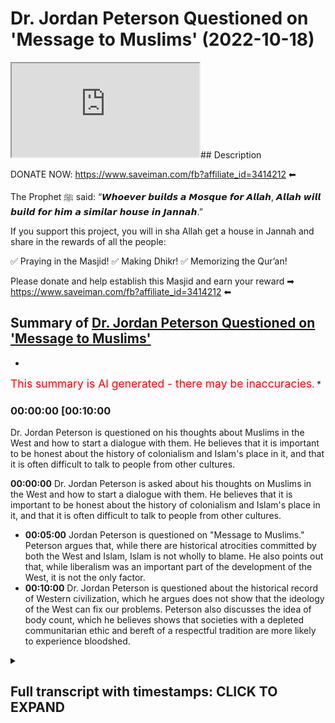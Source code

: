 # Dr. Jordan Peterson Questioned on 'Message to Muslims' (2022-10-18)

<iframe loading='lazy' src='https://www.youtube.com/embed/jxr6ykYcA1M'></iframe>## Description

DONATE NOW: <https://www.saveiman.com/fb?affiliate_id=3414212> ⬅

The Prophet ﷺ said: “𝙒𝙝𝙤𝙚𝙫𝙚𝙧 𝙗𝙪𝙞𝙡𝙙𝙨 𝙖 𝙈𝙤𝙨𝙦𝙪𝙚 𝙛𝙤𝙧 𝘼𝙡𝙡𝙖𝙝, 𝘼𝙡𝙡𝙖𝙝 𝙬𝙞𝙡𝙡 𝙗𝙪𝙞𝙡𝙙 𝙛𝙤𝙧 𝙝𝙞𝙢 𝙖 𝙨𝙞𝙢𝙞𝙡𝙖𝙧 𝙝𝙤𝙪𝙨𝙚 𝙞𝙣 𝙅𝙖𝙣𝙣𝙖𝙝.”

If you support this project, you will in sha Allah get a house in Jannah and share in the rewards of all the people:

✅ Praying in the Masjid!
✅ Making Dhikr!
✅ Memorizing the Qur’an!

Please donate and help establish this Masjid and earn your reward ➡ <https://www.saveiman.com/fb?affiliate_id=3414212> ⬅

## Summary of [Dr. Jordan Peterson Questioned on 'Message to Muslims'](https://www.youtube.com/watch?v=jxr6ykYcA1M)

*

<span style="color:red; font-size:125%">This summary is AI generated - there may be inaccuracies</span>. [](/)*

### <a onclick="modifyYTiframeseektime('600')">00:00:00 [00:10:00</a>

Dr. Jordan Peterson is questioned on his thoughts about Muslims in the West and how to start a dialogue with them. He believes that it is important to be honest about the history of colonialism and Islam's place in it, and that it is often difficult to talk to people from other cultures.

**<a onclick="modifyYTiframeseektime('0')">00:00:00</a>** Dr. Jordan Peterson is asked about his thoughts on Muslims in the West and how to start a dialogue with them. He believes that it is important to be honest about the history of colonialism and Islam's place in it, and that it is often difficult to talk to people from other cultures.

* **<a onclick="modifyYTiframeseektime('300')">00:05:00</a>** Jordan Peterson is questioned on "Message to Muslims." Peterson argues that, while there are historical atrocities committed by both the West and Islam, Islam is not wholly to blame. He also points out that, while liberalism was an important part of the development of the West, it is not the only factor.
* **<a onclick="modifyYTiframeseektime('600')">00:10:00</a>**  Dr. Jordan Peterson is questioned about the historical record of Western civilization, which he argues does not show that the ideology of the West can fix our problems. Peterson also discusses the idea of body count, which he believes shows that societies with a depleted communitarian ethic and bereft of a respectful tradition are more likely to experience bloodshed.

<details><summary><h2>Full transcript with timestamps: CLICK TO EXPAND</h2></summary>

<a onclick="modifyYTiframeseektime('0)')">0:00:00 your brothers and sisters in the slum</a>
<a onclick="modifyYTiframeseektime('2)')">0:00:02 net from Norway are establishing a</a>
<a onclick="modifyYTiframeseektime('4)')">0:00:04 Masjid a dawa Center this Center this</a>
<a onclick="modifyYTiframeseektime('8)')">0:00:08 Masjid this educational institution will</a>
<a onclick="modifyYTiframeseektime('10)')">0:00:10 act like a beacon of light calling the</a>
<a onclick="modifyYTiframeseektime('14)')">0:00:14 Muslims in Norway back to the essence of</a>
<a onclick="modifyYTiframeseektime('16)')">0:00:16 Islam so give generously and Allah</a>
<a onclick="modifyYTiframeseektime('18)')">0:00:18 azzawajal would give you even</a>
<a onclick="modifyYTiframeseektime('21)')">0:00:21 I it is not obvious to me that I let me</a>
<a onclick="modifyYTiframeseektime('23)')">0:00:23 kind of push back a little bit on that</a>
<a onclick="modifyYTiframeseektime('25)')">0:00:25 point because you're an individual like</a>
<a onclick="modifyYTiframeseektime('27)')">0:00:27 obviously in your newest book you're</a>
<a onclick="modifyYTiframeseektime('28)')">0:00:28 talking about</a>
<a onclick="modifyYTiframeseektime('29)')">0:00:29 um category about precision and I would</a>
<a onclick="modifyYTiframeseektime('31)')">0:00:31 say you're an individual that is very</a>
<a onclick="modifyYTiframeseektime('32)')">0:00:32 precise they're categorized like if I</a>
<a onclick="modifyYTiframeseektime('34)')">0:00:34 was to say anything I would say that</a>
<a onclick="modifyYTiframeseektime('36)')">0:00:36 you're individual that's scrupulously</a>
<a onclick="modifyYTiframeseektime('37)')">0:00:37 meticulous inexactitude and I don't know</a>
<a onclick="modifyYTiframeseektime('40)')">0:00:40 meticulousness or whatever yeah so you</a>
<a onclick="modifyYTiframeseektime('42)')">0:00:42 speak and you think about what you're</a>
<a onclick="modifyYTiframeseektime('44)')">0:00:44 going to say before you say it that's</a>
<a onclick="modifyYTiframeseektime('46)')">0:00:46 what you're known for in fact if someone</a>
<a onclick="modifyYTiframeseektime('48)')">0:00:48 says something which is uh kind of off</a>
<a onclick="modifyYTiframeseektime('50)')">0:00:50 the market ill but you pull them up for</a>
<a onclick="modifyYTiframeseektime('52)')">0:00:52 it right and you know usually because I</a>
<a onclick="modifyYTiframeseektime('54)')">0:00:54 don't understand it then yeah for</a>
<a onclick="modifyYTiframeseektime('56)')">0:00:56 example like the Kathy Newman interview</a>
<a onclick="modifyYTiframeseektime('57)')">0:00:57 like the assumptions and the questioning</a>
<a onclick="modifyYTiframeseektime('59)')">0:00:59 that she had she had when she was</a>
<a onclick="modifyYTiframeseektime('61)')">0:01:01 questioning yourself you pulled her up</a>
<a onclick="modifyYTiframeseektime('62)')">0:01:02 on it and that's why it became so uh</a>
<a onclick="modifyYTiframeseektime('64)')">0:01:04 popular the discussion was so popular</a>
<a onclick="modifyYTiframeseektime('66)')">0:01:06 and you're a clinical psychologist so</a>
<a onclick="modifyYTiframeseektime('69)')">0:01:09 what I was going to say is that for</a>
<a onclick="modifyYTiframeseektime('70)')">0:01:10 example if I were to make a video right</a>
<a onclick="modifyYTiframeseektime('71)')">0:01:11 I say this message to the you know to</a>
<a onclick="modifyYTiframeseektime('73)')">0:01:13 White Canadians or something yeah yeah</a>
<a onclick="modifyYTiframeseektime('75)')">0:01:15 and I said you know it's hard to talk to</a>
<a onclick="modifyYTiframeseektime('77)')">0:01:17 them I say look you know um sensitively</a>
<a onclick="modifyYTiframeseektime('79)')">0:01:19 why don't you reach out to some Russians</a>
<a onclick="modifyYTiframeseektime('81)')">0:01:21 you know know or you know heaven forbid</a>
<a onclick="modifyYTiframeseektime('83)')">0:01:23 you know reach out to Black Africans or</a>
<a onclick="modifyYTiframeseektime('85)')">0:01:25 First Nation people you know whatever it</a>
<a onclick="modifyYTiframeseektime('88)')">0:01:28 may be</a>
<a onclick="modifyYTiframeseektime('89)')">0:01:29 how do you think</a>
<a onclick="modifyYTiframeseektime('91)')">0:01:31 the community of why Canadians let's say</a>
<a onclick="modifyYTiframeseektime('94)')">0:01:34 for the sake of argument will react to</a>
<a onclick="modifyYTiframeseektime('95)')">0:01:35 that kind of message what if it was you</a>
<a onclick="modifyYTiframeseektime('97)')">0:01:37 yeah well you're pretty disagreeable so</a>
<a onclick="modifyYTiframeseektime('99)')">0:01:39 you'd probably get bit back a lot yeah</a>
<a onclick="modifyYTiframeseektime('100)')">0:01:40 but exactly I don't I don't it's hard to</a>
<a onclick="modifyYTiframeseektime('103)')">0:01:43 say until you do it you know yeah I mean</a>
<a onclick="modifyYTiframeseektime('105)')">0:01:45 I have reached out to other communities</a>
<a onclick="modifyYTiframeseektime('108)')">0:01:48 let's say I did an interview with a</a>
<a onclick="modifyYTiframeseektime('110)')">0:01:50 friend of mine who's a Native American</a>
<a onclick="modifyYTiframeseektime('112)')">0:01:52 Carver who lives on the west coast and</a>
<a onclick="modifyYTiframeseektime('115)')">0:01:55 you know I'm not very happy with the</a>
<a onclick="modifyYTiframeseektime('117)')">0:01:57 narrative that's being promoted in</a>
<a onclick="modifyYTiframeseektime('119)')">0:01:59 Canada which is that the European</a>
<a onclick="modifyYTiframeseektime('123)')">0:02:03 settlement of Canada is best viewed as</a>
<a onclick="modifyYTiframeseektime('126)')">0:02:06 genocidally Colonial</a>
<a onclick="modifyYTiframeseektime('129)')">0:02:09 and having said that my friend this</a>
<a onclick="modifyYTiframeseektime('131)')">0:02:11 Carver was in a residential school in</a>
<a onclick="modifyYTiframeseektime('134)')">0:02:14 Canada and the residential schools were</a>
<a onclick="modifyYTiframeseektime('136)')">0:02:16 put forward by the government in an</a>
<a onclick="modifyYTiframeseektime('139)')">0:02:19 attempt and other institutions in an</a>
<a onclick="modifyYTiframeseektime('141)')">0:02:21 attempt to separate the indigenous</a>
<a onclick="modifyYTiframeseektime('143)')">0:02:23 children from their families and then</a>
<a onclick="modifyYTiframeseektime('145)')">0:02:25 socialize them rapidly according to</a>
<a onclick="modifyYTiframeseektime('148)')">0:02:28 European norms and there was some</a>
<a onclick="modifyYTiframeseektime('150)')">0:02:30 positive motivation for that and</a>
<a onclick="modifyYTiframeseektime('153)')">0:02:33 sometimes that helped and work but one</a>
<a onclick="modifyYTiframeseektime('156)')">0:02:36 of the things that did happen was that</a>
<a onclick="modifyYTiframeseektime('157)')">0:02:37 some schools were let's say invaded by</a>
<a onclick="modifyYTiframeseektime('160)')">0:02:40 people of a pronounced pedophilic and</a>
<a onclick="modifyYTiframeseektime('163)')">0:02:43 and sadistic bent and my friend ended up</a>
<a onclick="modifyYTiframeseektime('166)')">0:02:46 in one of those schools and his life was</a>
<a onclick="modifyYTiframeseektime('168)')">0:02:48 so Dreadful that you can't even hear</a>
<a onclick="modifyYTiframeseektime('170)')">0:02:50 about it without</a>
<a onclick="modifyYTiframeseektime('172)')">0:02:52 without</a>
<a onclick="modifyYTiframeseektime('173)')">0:02:53 serious emotional damage and so you know</a>
<a onclick="modifyYTiframeseektime('176)')">0:02:56 I went forward with that discussion and</a>
<a onclick="modifyYTiframeseektime('178)')">0:02:58 it was very contentious but it went very</a>
<a onclick="modifyYTiframeseektime('181)')">0:03:01 well and it it told a story that was</a>
<a onclick="modifyYTiframeseektime('184)')">0:03:04 true and needed to be told and so you</a>
<a onclick="modifyYTiframeseektime('186)')">0:03:06 know you step into foreign territory at</a>
<a onclick="modifyYTiframeseektime('188)')">0:03:08 your peril that's for sure but</a>
<a onclick="modifyYTiframeseektime('191)')">0:03:11 you know and it was relatively difficult</a>
<a onclick="modifyYTiframeseektime('193)')">0:03:13 for me to arrange</a>
<a onclick="modifyYTiframeseektime('195)')">0:03:15 for this to be a possibility of course</a>
<a onclick="modifyYTiframeseektime('197)')">0:03:17 and and but my my thought again because</a>
<a onclick="modifyYTiframeseektime('202)')">0:03:22 I'm trying to look for what we have to</a>
<a onclick="modifyYTiframeseektime('204)')">0:03:24 offer each other rather than what</a>
<a onclick="modifyYTiframeseektime('206)')">0:03:26 divides us I thought it was worthwhile</a>
<a onclick="modifyYTiframeseektime('208)')">0:03:28 so let me push back again once again</a>
<a onclick="modifyYTiframeseektime('210)')">0:03:30 once again on this plan so for example</a>
<a onclick="modifyYTiframeseektime('212)')">0:03:32 it's not always what you say sometimes</a>
<a onclick="modifyYTiframeseektime('214)')">0:03:34 it can be what you don't say so for</a>
<a onclick="modifyYTiframeseektime('216)')">0:03:36 instance</a>
<a onclick="modifyYTiframeseektime('217)')">0:03:37 I think you've become somewhat of an</a>
<a onclick="modifyYTiframeseektime('219)')">0:03:39 emblem of Western Civilization right in</a>
<a onclick="modifyYTiframeseektime('221)')">0:03:41 terms of your intention help us no you</a>
<a onclick="modifyYTiframeseektime('224)')">0:03:44 have and I also pushed back at the point</a>
<a onclick="modifyYTiframeseektime('225)')">0:03:45 that this is a foreign culture because I</a>
<a onclick="modifyYTiframeseektime('226)')">0:03:46 think that it's like I mean you've</a>
<a onclick="modifyYTiframeseektime('227)')">0:03:47 mentioned this in lecture as well that</a>
<a onclick="modifyYTiframeseektime('228)')">0:03:48 Islam has now become part of like you</a>
<a onclick="modifyYTiframeseektime('230)')">0:03:50 know Western culture yeah well that's</a>
<a onclick="modifyYTiframeseektime('232)')">0:03:52 the open question as as we noted in the</a>
<a onclick="modifyYTiframeseektime('235)')">0:03:55 introductory marks it's like well our is</a>
<a onclick="modifyYTiframeseektime('238)')">0:03:58 Islam part of the West we're kind of</a>
<a onclick="modifyYTiframeseektime('239)')">0:03:59 having the same discussion about Russia</a>
<a onclick="modifyYTiframeseektime('241)')">0:04:01 in some real sense and yeah that's</a>
<a onclick="modifyYTiframeseektime('243)')">0:04:03 really going well at the moment yeah so</a>
<a onclick="modifyYTiframeseektime('245)')">0:04:05 there's that part but what I would say</a>
<a onclick="modifyYTiframeseektime('246)')">0:04:06 is that you know if there is a bloody</a>
<a onclick="modifyYTiframeseektime('250)')">0:04:10 history of Western colonialism and</a>
<a onclick="modifyYTiframeseektime('252)')">0:04:12 that's almost undeniable like for</a>
<a onclick="modifyYTiframeseektime('253)')">0:04:13 example look at Algeria for instance</a>
<a onclick="modifyYTiframeseektime('255)')">0:04:15 Algeria when it was annexed by France</a>
<a onclick="modifyYTiframeseektime('258)')">0:04:18 and there's no dispute there's no</a>
<a onclick="modifyYTiframeseektime('260)')">0:04:20 dispute in what happened there so the</a>
<a onclick="modifyYTiframeseektime('261)')">0:04:21 issue like I'll give you one example of</a>
<a onclick="modifyYTiframeseektime('263)')">0:04:23 many this Spanish colonialism of Latin</a>
<a onclick="modifyYTiframeseektime('266)')">0:04:26 America for example</a>
<a onclick="modifyYTiframeseektime('268)')">0:04:28 um there are things that happened and</a>
<a onclick="modifyYTiframeseektime('269)')">0:04:29 it's I'm not saying that's not things</a>
<a onclick="modifyYTiframeseektime('271)')">0:04:31 that happened on only just on the</a>
<a onclick="modifyYTiframeseektime('273)')">0:04:33 Western Front yeah uh there are things</a>
<a onclick="modifyYTiframeseektime('275)')">0:04:35 that happened on the Muslim front as</a>
<a onclick="modifyYTiframeseektime('276)')">0:04:36 well of course that's true yeah no doubt</a>
<a onclick="modifyYTiframeseektime('278)')">0:04:38 about it right no I'm not going to stand</a>
<a onclick="modifyYTiframeseektime('280)')">0:04:40 here and you know defend them who came</a>
<a onclick="modifyYTiframeseektime('282)')">0:04:42 and we're very intolerant to uh</a>
<a onclick="modifyYTiframeseektime('284)')">0:04:44 producing Christians and kick them out</a>
<a onclick="modifyYTiframeseektime('285)')">0:04:45 of their homes and stuff like that who</a>
<a onclick="modifyYTiframeseektime('287)')">0:04:47 existed in Spain as well in fact so the</a>
<a onclick="modifyYTiframeseektime('289)')">0:04:49 point is I feel like I don't know as a</a>
<a onclick="modifyYTiframeseektime('291)')">0:04:51 psychologist I think my question would</a>
<a onclick="modifyYTiframeseektime('293)')">0:04:53 be to you that don't you think is it of</a>
<a onclick="modifyYTiframeseektime('295)')">0:04:55 any benefit to be concessionary in this</a>
<a onclick="modifyYTiframeseektime('297)')">0:04:57 regard like to start off a discussion by</a>
<a onclick="modifyYTiframeseektime('299)')">0:04:59 saying like we know</a>
<a onclick="modifyYTiframeseektime('301)')">0:05:01 um that these are things that could</a>
<a onclick="modifyYTiframeseektime('302)')">0:05:02 cause resentment yes because like for</a>
<a onclick="modifyYTiframeseektime('305)')">0:05:05 example I know a lot of Algerian people</a>
<a onclick="modifyYTiframeseektime('307)')">0:05:07 and this is very clear in their</a>
<a onclick="modifyYTiframeseektime('308)')">0:05:08 historical memory yes and the the</a>
<a onclick="modifyYTiframeseektime('311)')">0:05:11 accusation will be that the West have</a>
<a onclick="modifyYTiframeseektime('313)')">0:05:13 Colonial Amnesia here they don't they</a>
<a onclick="modifyYTiframeseektime('316)')">0:05:16 are not taking into account what they've</a>
<a onclick="modifyYTiframeseektime('317)')">0:05:17 done I'll be honest with you they don't</a>
<a onclick="modifyYTiframeseektime('319)')">0:05:19 don't even know how well okay yeah well</a>
<a onclick="modifyYTiframeseektime('322)')">0:05:22 absolutely I mean look here here's how I</a>
<a onclick="modifyYTiframeseektime('325)')">0:05:25 would address that psychologically</a>
<a onclick="modifyYTiframeseektime('328)')">0:05:28 um in in many of the mythological</a>
<a onclick="modifyYTiframeseektime('331)')">0:05:31 stories that I've read There is the</a>
<a onclick="modifyYTiframeseektime('334)')">0:05:34 motif of the evil uncle</a>
<a onclick="modifyYTiframeseektime('336)')">0:05:36 and so for example in the ancient</a>
<a onclick="modifyYTiframeseektime('339)')">0:05:39 Egyptian cosmology</a>
<a onclick="modifyYTiframeseektime('341)')">0:05:41 that there were two there were four</a>
<a onclick="modifyYTiframeseektime('344)')">0:05:44 deities four Central deities although a</a>
<a onclick="modifyYTiframeseektime('346)')">0:05:46 host of associated deities and one of</a>
<a onclick="modifyYTiframeseektime('348)')">0:05:48 them was Osiris who was the deity of the</a>
<a onclick="modifyYTiframeseektime('350)')">0:05:50 state that might be a good way of</a>
<a onclick="modifyYTiframeseektime('352)')">0:05:52 thinking about it and he had an evil</a>
<a onclick="modifyYTiframeseektime('353)')">0:05:53 brother Seth who was always conspiring</a>
<a onclick="modifyYTiframeseektime('356)')">0:05:56 in the background to overthrow the state</a>
<a onclick="modifyYTiframeseektime('358)')">0:05:58 and to establish his own rules say based</a>
<a onclick="modifyYTiframeseektime('361)')">0:06:01 on Power and the Egyptians this is</a>
<a onclick="modifyYTiframeseektime('364)')">0:06:04 thousands of years ago had figured out</a>
<a onclick="modifyYTiframeseektime('365)')">0:06:05 by that point because their society was</a>
<a onclick="modifyYTiframeseektime('367)')">0:06:07 quite large that</a>
<a onclick="modifyYTiframeseektime('369)')">0:06:09 there is something in the social</a>
<a onclick="modifyYTiframeseektime('370)')">0:06:10 structure itself that posed a threat to</a>
<a onclick="modifyYTiframeseektime('372)')">0:06:12 the structure and that was the tendency</a>
<a onclick="modifyYTiframeseektime('374)')">0:06:14 for the structure and its leaders to</a>
<a onclick="modifyYTiframeseektime('376)')">0:06:16 become willfully blind and for</a>
<a onclick="modifyYTiframeseektime('378)')">0:06:18 conspiratorial</a>
<a onclick="modifyYTiframeseektime('381)')">0:06:21 powers or patterns that would use</a>
<a onclick="modifyYTiframeseektime('383)')">0:06:23 resentment and the desire for power to</a>
<a onclick="modifyYTiframeseektime('385)')">0:06:25 overthrow that and they thought of</a>
<a onclick="modifyYTiframeseektime('387)')">0:06:27 Osiris as willfully blind and Seth has</a>
<a onclick="modifyYTiframeseektime('390)')">0:06:30 an eternal danger and that's true and</a>
<a onclick="modifyYTiframeseektime('391)')">0:06:31 and then but there's a there's another</a>
<a onclick="modifyYTiframeseektime('394)')">0:06:34 element to the evil Uncle too which is</a>
<a onclick="modifyYTiframeseektime('396)')">0:06:36 that in some real sense and it's a very</a>
<a onclick="modifyYTiframeseektime('399)')">0:06:39 difficult thing to sort through morally</a>
<a onclick="modifyYTiframeseektime('401)')">0:06:41 all of us walk on blood soaked ground</a>
<a onclick="modifyYTiframeseektime('403)')">0:06:43 because human history is in some regards</a>
<a onclick="modifyYTiframeseektime('408)')">0:06:48 a nightmarish catastrophe and some of</a>
<a onclick="modifyYTiframeseektime('410)')">0:06:50 that's just because life was so</a>
<a onclick="modifyYTiframeseektime('412)')">0:06:52 difficult but it's also because people</a>
<a onclick="modifyYTiframeseektime('414)')">0:06:54 did in unbelievably cruel and malicious</a>
<a onclick="modifyYTiframeseektime('417)')">0:06:57 and deceptive</a>
<a onclick="modifyYTiframeseektime('419)')">0:06:59 uh</a>
<a onclick="modifyYTiframeseektime('420)')">0:07:00 committed committed unbelievably cruel</a>
<a onclick="modifyYTiframeseektime('422)')">0:07:02 and atrocious and deceptive acts and so</a>
<a onclick="modifyYTiframeseektime('425)')">0:07:05 we're all stuck with this problem that</a>
<a onclick="modifyYTiframeseektime('427)')">0:07:07 here we are in relative peace and</a>
<a onclick="modifyYTiframeseektime('430)')">0:07:10 Harmony so far although we seem to be</a>
<a onclick="modifyYTiframeseektime('432)')">0:07:12 doing everything we can to try to</a>
<a onclick="modifyYTiframeseektime('434)')">0:07:14 disrupt that at the moment and part of</a>
<a onclick="modifyYTiframeseektime('437)')">0:07:17 the price that's being paid for that is</a>
<a onclick="modifyYTiframeseektime('439)')">0:07:19 an endless Litany of historical</a>
<a onclick="modifyYTiframeseektime('441)')">0:07:21 catastrophe and then we all have to face</a>
<a onclick="modifyYTiframeseektime('444)')">0:07:24 up to well what does that mean for us in</a>
<a onclick="modifyYTiframeseektime('447)')">0:07:27 terms of our individual responsibility</a>
<a onclick="modifyYTiframeseektime('448)')">0:07:28 and how do we construe ourselves in our</a>
<a onclick="modifyYTiframeseektime('451)')">0:07:31 society in light of that fact and we</a>
<a onclick="modifyYTiframeseektime('454)')">0:07:34 could go back and forth continually</a>
<a onclick="modifyYTiframeseektime('456)')">0:07:36 about whose historical atrocities were</a>
<a onclick="modifyYTiframeseektime('458)')">0:07:38 worse and that's a rough contest because</a>
<a onclick="modifyYTiframeseektime('461)')">0:07:41 you know the devil is definitely in the</a>
<a onclick="modifyYTiframeseektime('463)')">0:07:43 details there and then it also brings up</a>
<a onclick="modifyYTiframeseektime('465)')">0:07:45 the other problem which is well</a>
<a onclick="modifyYTiframeseektime('467)')">0:07:47 when the Spaniards went to Central</a>
<a onclick="modifyYTiframeseektime('470)')">0:07:50 America a lot of the Bloodshed they</a>
<a onclick="modifyYTiframeseektime('473)')">0:07:53 produced or the death they produced was</a>
<a onclick="modifyYTiframeseektime('475)')">0:07:55 actually a consequence of the</a>
<a onclick="modifyYTiframeseektime('476)')">0:07:56 introduction of disease because that</a>
<a onclick="modifyYTiframeseektime('478)')">0:07:58 took out about 95 percent of the native</a>
<a onclick="modifyYTiframeseektime('480)')">0:08:00 population in the Western Hemisphere and</a>
<a onclick="modifyYTiframeseektime('483)')">0:08:03 then the conquistadors were well maybe</a>
<a onclick="modifyYTiframeseektime('486)')">0:08:06 they weren't the finest representatives</a>
<a onclick="modifyYTiframeseektime('488)')">0:08:08 of the of the highest flowering Western</a>
<a onclick="modifyYTiframeseektime('490)')">0:08:10 Civilization we don't know what to what</a>
<a onclick="modifyYTiframeseektime('493)')">0:08:13 degree they were the sort of thugs that</a>
<a onclick="modifyYTiframeseektime('495)')">0:08:15 couldn't get along at home and went out</a>
<a onclick="modifyYTiframeseektime('497)')">0:08:17 adventuring and and then and and even if</a>
<a onclick="modifyYTiframeseektime('500)')">0:08:20 I say attempted to take full</a>
<a onclick="modifyYTiframeseektime('502)')">0:08:22 responsibility for that I'm not sure</a>
<a onclick="modifyYTiframeseektime('504)')">0:08:24 what it would mean because I suspect I</a>
<a onclick="modifyYTiframeseektime('506)')">0:08:26 have a lot more in common with you</a>
<a onclick="modifyYTiframeseektime('508)')">0:08:28 people in the modern world than I do</a>
<a onclick="modifyYTiframeseektime('510)')">0:08:30 with Spanish conquistadors from 300</a>
<a onclick="modifyYTiframeseektime('512)')">0:08:32 years ago now I'm not saying I bear no</a>
<a onclick="modifyYTiframeseektime('515)')">0:08:35 responsibility for the Bloodshed of the</a>
<a onclick="modifyYTiframeseektime('518)')">0:08:38 past but I would say we all bear that</a>
<a onclick="modifyYTiframeseektime('521)')">0:08:41 responsibility and that's something I</a>
<a onclick="modifyYTiframeseektime('523)')">0:08:43 would say that something like the</a>
<a onclick="modifyYTiframeseektime('524)')">0:08:44 conception of original sin yeah that's</a>
<a onclick="modifyYTiframeseektime('526)')">0:08:46 the point of difference to be honest I</a>
<a onclick="modifyYTiframeseektime('528)')">0:08:48 would disagree with that point like as a</a>
<a onclick="modifyYTiframeseektime('530)')">0:08:50 Muslim there is a verse no Quran says</a>
<a onclick="modifyYTiframeseektime('533)')">0:08:53 that one Soul should not bear the</a>
<a onclick="modifyYTiframeseektime('535)')">0:08:55 responsibility of someone else's actions</a>
<a onclick="modifyYTiframeseektime('537)')">0:08:57 yeah well that that's the other ethical</a>
<a onclick="modifyYTiframeseektime('539)')">0:08:59 complications so can you call me out in</a>
<a onclick="modifyYTiframeseektime('543)')">0:09:03 relationship</a>
<a onclick="modifyYTiframeseektime('545)')">0:09:05 but it's complicated right because yeah</a>
<a onclick="modifyYTiframeseektime('548)')">0:09:08 but because at the same time you do say</a>
<a onclick="modifyYTiframeseektime('550)')">0:09:10 and I don't mean you personally but you</a>
<a onclick="modifyYTiframeseektime('553)')">0:09:13 know we can say things like Well the</a>
<a onclick="modifyYTiframeseektime('555)')">0:09:15 West is not bearing sufficient</a>
<a onclick="modifyYTiframeseektime('556)')">0:09:16 responsibility for its Colonial past and</a>
<a onclick="modifyYTiframeseektime('559)')">0:09:19 so at some level that kind of devolves</a>
<a onclick="modifyYTiframeseektime('561)')">0:09:21 down to the individual so let me let me</a>
<a onclick="modifyYTiframeseektime('564)')">0:09:24 kind of rephrase it then I think you</a>
<a onclick="modifyYTiframeseektime('565)')">0:09:25 know I think that's more of a left-wing</a>
<a onclick="modifyYTiframeseektime('567)')">0:09:27 criticism that's like you know there's</a>
<a onclick="modifyYTiframeseektime('568)')">0:09:28 reparations and affirmative action</a>
<a onclick="modifyYTiframeseektime('570)')">0:09:30 programs yeah I'm not advocating any of</a>
<a onclick="modifyYTiframeseektime('572)')">0:09:32 that and not I even believe in any of</a>
<a onclick="modifyYTiframeseektime('573)')">0:09:33 that to be honest with you or me yeah so</a>
<a onclick="modifyYTiframeseektime('575)')">0:09:35 what I was putting as an alternative to</a>
<a onclick="modifyYTiframeseektime('577)')">0:09:37 that is this is there is this kind of I</a>
<a onclick="modifyYTiframeseektime('579)')">0:09:39 would call this maybe an oriental it's a</a>
<a onclick="modifyYTiframeseektime('581)')">0:09:41 new orientalist narrative which states</a>
<a onclick="modifyYTiframeseektime('583)')">0:09:43 that Islam is incapable of XYZ call it</a>
<a onclick="modifyYTiframeseektime('585)')">0:09:45 tolerance Call It Whatever It Is and</a>
<a onclick="modifyYTiframeseektime('588)')">0:09:48 look at what's happened in Islamic</a>
<a onclick="modifyYTiframeseektime('589)')">0:09:49 history you've got all of these deaths</a>
<a onclick="modifyYTiframeseektime('591)')">0:09:51 and you've got all of these kinds of</a>
<a onclick="modifyYTiframeseektime('592)')">0:09:52 things are happening comparative to what</a>
<a onclick="modifyYTiframeseektime('594)')">0:09:54 we have in the west and what we're</a>
<a onclick="modifyYTiframeseektime('595)')">0:09:55 saying is that let's look at what you</a>
<a onclick="modifyYTiframeseektime('597)')">0:09:57 have in the west because liberalism was</a>
<a onclick="modifyYTiframeseektime('598)')">0:09:58 an ideology that was cited in the 17th</a>
<a onclick="modifyYTiframeseektime('600)')">0:10:00 century like I mean really it was</a>
<a onclick="modifyYTiframeseektime('601)')">0:10:01 crystallized you know with John Locke</a>
<a onclick="modifyYTiframeseektime('602)')">0:10:02 and all those kind of things then and</a>
<a onclick="modifyYTiframeseektime('604)')">0:10:04 after liberalism was established in fact</a>
<a onclick="modifyYTiframeseektime('606)')">0:10:06 the Constitution and the documents for</a>
<a onclick="modifyYTiframeseektime('609)')">0:10:09 founding fathers and stuff like that</a>
<a onclick="modifyYTiframeseektime('610)')">0:10:10 were based on the liberal secular</a>
<a onclick="modifyYTiframeseektime('612)')">0:10:12 principles even after that you had</a>
<a onclick="modifyYTiframeseektime('614)')">0:10:14 Napoleonic Wars even after that you had</a>
<a onclick="modifyYTiframeseektime('616)')">0:10:16 colonialism continue you had slavery</a>
<a onclick="modifyYTiframeseektime('617)')">0:10:17 continue until 1867 whatever was you</a>
<a onclick="modifyYTiframeseektime('620)')">0:10:20 know the American Civil War ended</a>
<a onclick="modifyYTiframeseektime('622)')">0:10:22 um so what we're saying is that this</a>
<a onclick="modifyYTiframeseektime('624)')">0:10:24 picture of history that you know the</a>
<a onclick="modifyYTiframeseektime('626)')">0:10:26 West is best basically this idea because</a>
<a onclick="modifyYTiframeseektime('628)')">0:10:28 our ideology can fix all problems it's</a>
<a onclick="modifyYTiframeseektime('631)')">0:10:31 not reasonable when you look at the</a>
<a onclick="modifyYTiframeseektime('633)')">0:10:33 Historical records I mean one of um one</a>
<a onclick="modifyYTiframeseektime('635)')">0:10:35 scholar called Navid Sheikh actually</a>
<a onclick="modifyYTiframeseektime('636)')">0:10:36 done a piece it's called body count and</a>
<a onclick="modifyYTiframeseektime('639)')">0:10:39 he was counting the amount of people</a>
<a onclick="modifyYTiframeseektime('641)')">0:10:41 that died in each civilization and he</a>
<a onclick="modifyYTiframeseektime('644)')">0:10:44 put the Western Civilization is the</a>
<a onclick="modifyYTiframeseektime('646)')">0:10:46 highest and because you have things like</a>
<a onclick="modifyYTiframeseektime('647)')">0:10:47 World War one and World War II and these</a>
<a onclick="modifyYTiframeseektime('649)')">0:10:49 things were World War One World War II</a>
<a onclick="modifyYTiframeseektime('650)')">0:10:50 were nationalistic conquests they were</a>
<a onclick="modifyYTiframeseektime('652)')">0:10:52 not religiously inspired when you can</a>
<a onclick="modifyYTiframeseektime('654)')">0:10:54 you can argue to what extent where World</a>
<a onclick="modifyYTiframeseektime('656)')">0:10:56 War one was religiously inspired but</a>
<a onclick="modifyYTiframeseektime('657)')">0:10:57 certainly Islam didn't was not a main</a>
<a onclick="modifyYTiframeseektime('659)')">0:10:59 feature of the 30 million people that</a>
<a onclick="modifyYTiframeseektime('661)')">0:11:01 died in World War One or however many</a>
<a onclick="modifyYTiframeseektime('663)')">0:11:03 many million people died in order to so</a>
<a onclick="modifyYTiframeseektime('665)')">0:11:05 the point is that we're saying is that</a>
<a onclick="modifyYTiframeseektime('666)')">0:11:06 and obviously you've got Concepts in the</a>
<a onclick="modifyYTiframeseektime('668)')">0:11:08 west like Manifest Destiny and which I</a>
<a onclick="modifyYTiframeseektime('671)')">0:11:11 think every single president of the</a>
<a onclick="modifyYTiframeseektime('672)')">0:11:12 United States of America lived in</a>
<a onclick="modifyYTiframeseektime('673)')">0:11:13 Westwood expansion these kind of things</a>
<a onclick="modifyYTiframeseektime('675)')">0:11:15 the point is is that the proposition</a>
<a onclick="modifyYTiframeseektime('678)')">0:11:18 that the ideology of the West can fix</a>
<a onclick="modifyYTiframeseektime('681)')">0:11:21 our problems this is what we have an</a>
<a onclick="modifyYTiframeseektime('682)')">0:11:22 issue with because what we're saying is</a>
<a onclick="modifyYTiframeseektime('684)')">0:11:24 that if we look at the historical record</a>
<a onclick="modifyYTiframeseektime('685)')">0:11:25 there is no evidence of that in fact</a>
<a onclick="modifyYTiframeseektime('688)')">0:11:28 what has shown us is that there's more</a>
<a onclick="modifyYTiframeseektime('689)')">0:11:29 Bloodshed individualism has caused More</a>
<a onclick="modifyYTiframeseektime('691)')">0:11:31 Death like with all due respect I know</a>
<a onclick="modifyYTiframeseektime('694)')">0:11:34 that you you do cherish individuals I'm</a>
<a onclick="modifyYTiframeseektime('696)')">0:11:36 not saying everything is bad about it</a>
<a onclick="modifyYTiframeseektime('697)')">0:11:37 but there's when when you have a society</a>
<a onclick="modifyYTiframeseektime('699)')">0:11:39 deplete of a communitarian ethic</a>
<a onclick="modifyYTiframeseektime('702)')">0:11:42 is bereft of a communitarian ethic then</a>
<a onclick="modifyYTiframeseektime('705)')">0:11:45 you can have these issues and so these</a>
<a onclick="modifyYTiframeseektime('708)')">0:11:48 are conversations and I think you are</a>
<a onclick="modifyYTiframeseektime('709)')">0:11:49 moving towards a communitarianism your</a>
<a onclick="modifyYTiframeseektime('711)')">0:11:51 newest book you're talking about</a>
<a onclick="modifyYTiframeseektime('712)')">0:11:52 institutions and these kind of things</a>
<a onclick="modifyYTiframeseektime('713)')">0:11:53 and the respectful tradition and these</a>
<a onclick="modifyYTiframeseektime('715)')">0:11:55 kind of things I'm not sure if I'm</a>
<a onclick="modifyYTiframeseektime('717)')">0:11:57 reading you correctly but</a>
<a onclick="modifyYTiframeseektime('718)')">0:11:58 these are the kinds of conversations I</a>
<a onclick="modifyYTiframeseektime('720)')">0:12:00 think we need to have but on that point</a>
<a onclick="modifyYTiframeseektime('722)')">0:12:02 I think</a>
<a onclick="modifyYTiframeseektime('723)')">0:12:03 I don't want this to be interrogative</a>
</details>
